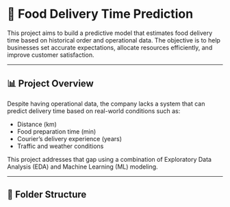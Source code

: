 # 🚚 Food Delivery Time Prediction

This project aims to build a predictive model that estimates food delivery time based on historical order and operational data. The objective is to help businesses set accurate expectations, allocate resources efficiently, and improve customer satisfaction.

---

## 📊 Project Overview

Despite having operational data, the company lacks a system that can predict delivery time based on real-world conditions such as:

- Distance (km)
- Food preparation time (min)
- Courier’s delivery experience (years)
- Traffic and weather conditions

This project addresses that gap using a combination of Exploratory Data Analysis (EDA) and Machine Learning (ML) modeling.

---

## 📁 Folder Structure

